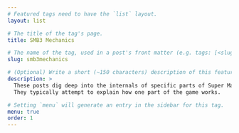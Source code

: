 ```yaml
---
# Featured tags need to have the `list` layout.
layout: list

# The title of the tag's page.
title: SMB3 Mechanics

# The name of the tag, used in a post's front matter (e.g. tags: [<slug>]).
slug: smb3mechanics

# (Optional) Write a short (~150 characters) description of this featured tag.
description: >
  These posts dig deep into the internals of specific parts of Super Mario Bros 3.
  They typically attempt to explain how one part of the game works.

# Setting `menu` will generate an entry in the sidebar for this tag.
menu: true
order: 1
---
```

